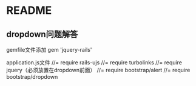# README
## dropdown问题解答
gemfile文件添加 gem 'jquery-rails'

application.js文件
//= require rails-ujs
//= require turbolinks
//= require jquery（必须放置在dropdown前面）
//= require bootstrap/alert
//= require bootstrap/dropdown

